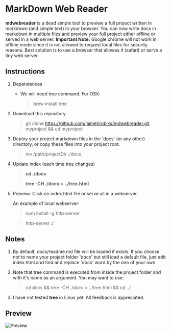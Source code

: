 # MarkDown Web Reader
**mdwebreader** is a dead simple tool to preview a full project written in markdown (and simple text) in your browser. You can now write docs in markdown in multiple files and preview your full project either offline or served in a web server.
**Important Note:** Google chrome will not work in offline mode since it is not allowed to request local files for security reasons. Best solution is to use a browser that allowes it (safari) or serve a tiny web server.

## Instructions

1. Dependences
    * We will need tree command. For OSX:

        > brew install tree

1. Download this repository

    > git clone https://github.com/jaimehrubiks/mdwebreader.git myproject && cd myproject

1. Deploy your project markdown files in the 'docs' (or any other) directory, or copy these files into your project root.

    > mv /path/projectDir ./docs

1. Update index (each time tree changes)

    > **cd ./docs**

    > **tree -CH ./docs > ../tree.html**

1. Preview: Click on index.html file or serve all in a webserver.

    An example of local webserver:

    > npm install -g http-server

    > http-server ./
    

## Notes
1. By default, docs/readme.md file will be loaded if exists.
If you choose not to name your project folder 'docs' but still load a default file, just edit index.html and find and replace 'docs' word by the one of your own
2. Note that tree command is executed from inside the project folder and with it's name as an argument. You may want to use:

    > cd docs && tree -CH ./docs > ../tree.html && cd ../

3. I have not tested **tree** in Linux yet. All feedback is appreciated.

## Preview
![Preview](http://i.imgur.com/betdujA.png)
